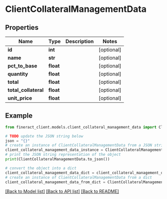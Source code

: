 # ClientCollateralManagementData


## Properties

Name | Type | Description | Notes
------------ | ------------- | ------------- | -------------
**id** | **int** |  | [optional] 
**name** | **str** |  | [optional] 
**pct_to_base** | **float** |  | [optional] 
**quantity** | **float** |  | [optional] 
**total** | **float** |  | [optional] 
**total_collateral** | **float** |  | [optional] 
**unit_price** | **float** |  | [optional] 

## Example

```python
from fineract_client.models.client_collateral_management_data import ClientCollateralManagementData

# TODO update the JSON string below
json = "{}"
# create an instance of ClientCollateralManagementData from a JSON string
client_collateral_management_data_instance = ClientCollateralManagementData.from_json(json)
# print the JSON string representation of the object
print(ClientCollateralManagementData.to_json())

# convert the object into a dict
client_collateral_management_data_dict = client_collateral_management_data_instance.to_dict()
# create an instance of ClientCollateralManagementData from a dict
client_collateral_management_data_from_dict = ClientCollateralManagementData.from_dict(client_collateral_management_data_dict)
```
[[Back to Model list]](../README.md#documentation-for-models) [[Back to API list]](../README.md#documentation-for-api-endpoints) [[Back to README]](../README.md)


